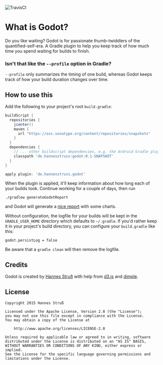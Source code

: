![TravisCI](https://travis-ci.org/hannesstruss/godot.svg?branch=master)

What is Godot?
==============

Do you like waiting? Godot is for passionate thumb-twiddlers of the quantified-self-era. A Gradle plugin to help you keep track of how much time you spend waiting for builds to finish.

### Isn't that like the `--profile` option in Gradle?

`--profile` only summarizes the timing of one build, whereas Godot keeps track of
how your build duration changes over time.

How to use this
---------------

Add the following to your project's root `build.gradle`:

```Groovy
buildScript {
  repositories {
    jcenter()
    maven {
      url "https://oss.sonatype.org/content/repositories/snapshots"
    }
  }
  dependencies {
    // ... other buildscript dependencies, e.g. the Android Gradle plugin
    classpath 'de.hannesstruss:godot:0.1-SNAPSHOT'
  }
}

apply plugin: 'de.hannesstruss.godot'
```

When the plugin is applied, it'll keep information about how long each of your
builds took. Continue working for a couple of days, then run

    ./gradlew generateGodotReport

and Godot will generate a [nice report][4] with some charts.

Without configuration, the logfile for your builds will be kept in the `GRADLE_USER_HOME` directory which defaults
to `~/.gradle`. If you'd rather keep it in your project's build directory, you can configure your `build.gradle` like
this:

    godot.persistLog = false

Be aware that a `gradle clean` will then remove the logfile.


Credits
-------

Godot is created by [Hannes Struß][1] with help from [d3.js][2] and [dimple][3].


License
-------

    Copyright 2015 Hannes Struß

    Licensed under the Apache License, Version 2.0 (the "License");
    you may not use this file except in compliance with the License.
    You may obtain a copy of the License at

        http://www.apache.org/licenses/LICENSE-2.0

    Unless required by applicable law or agreed to in writing, software
    distributed under the License is distributed on an "AS IS" BASIS,
    WITHOUT WARRANTIES OR CONDITIONS OF ANY KIND, either express or implied.
    See the License for the specific language governing permissions and
    limitations under the License.



 [1]: https://twitter.com/hannesstruss
 [2]: http://d3js.org/
 [3]: http://dimplejs.org/
 [4]: http://hannesstruss.github.io/godot/report.html
 [5]: http://forums.gradle.org/gradle/topics/is-it-bad-practice-for-a-plugin-to-write-to-gradle-user-home
